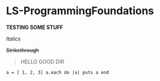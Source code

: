 ﻿# LS-ProgrammingFoundations

**TESTING SOME STUFF**

_Italics_

~~Strikethrough~~

> HELLO GOOD DIR

`
a = [ 1, 2, 3]
a.each do |a|
  puts a
end
`
